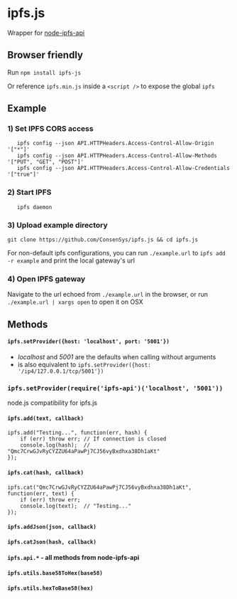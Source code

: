 # ipfs.js

Wrapper for [node-ipfs-api](https://github.com/ipfs/node-ipfs-api)

## Browser friendly

Run `npm install ipfs-js`

Or reference `ipfs.min.js` inside a `<script />` to expose the global `ipfs`

## Example

### 1) Set IPFS CORS access

       ipfs config --json API.HTTPHeaders.Access-Control-Allow-Origin '["*"]'
       ipfs config --json API.HTTPHeaders.Access-Control-Allow-Methods '["PUT", "GET", "POST"]'
       ipfs config --json API.HTTPHeaders.Access-Control-Allow-Credentials '["true"]'

### 2) Start IPFS

       ipfs daemon

### 3) Upload example directory

`git clone https://github.com/ConsenSys/ipfs.js && cd ipfs.js`

For non-default ipfs configurations, you can run `./example.url` to `ipfs add -r example` and print the local gateway's url

### 4) Open IPFS gateway

Navigate to the url echoed from `./example.url` in the browser, or run `./example.url | xargs open` to open it on OSX

## Methods

#### `ipfs.setProvider({host: 'localhost', port: '5001'})`

* _localhost_ and _5001_ are the defaults when calling without arguments
* is also equivalent to `ipfs.setProvider({host: '/ip4/127.0.0.1/tcp/5001'})`

### `ipfs.setProvider(require('ipfs-api')('localhost', '5001'))`

node.js compatibility for ipfs.js


#### `ipfs.add(text, callback)`

	ipfs.add("Testing...", function(err, hash) {
		if (err) throw err; // If connection is closed
		console.log(hash); 	// "Qmc7CrwGJvRyCYZZU64aPawPj7CJ56vyBxdhxa38Dh1aKt"
	});


#### `ipfs.cat(hash, callback)`

	ipfs.cat("Qmc7CrwGJvRyCYZZU64aPawPj7CJ56vyBxdhxa38Dh1aKt", function(err, text) {
		if (err) throw err;
		console.log(text); 	// "Testing..."
	});
	
#### `ipfs.addJson(json, callback)`

#### `ipfs.catJson(hash, callback)`

#### `ipfs.api.*`  - all methods from node-ipfs-api

#### `ipfs.utils.base58ToHex(base58)`
#### `ipfs.utils.hexToBase58(hex)`

